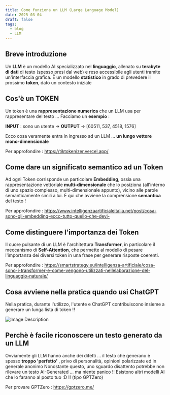 ```yaml
---
title: Come funziona un LLM (Large Language Model)
date: 2025-03-04
draft: false
tags:
  - blog
  - LLM
---
```


## Breve introduzione

Un **LLM** è un modello AI specializzato nel **linguaggio**, allenato su **terabyte di dati** di testo (spesso presi dal web) e reso accessibile agli utenti tramite un'interfaccia grafica.
È un modello **statistico** in grado di prevedere il prossimo **token**, dato un contesto iniziale

## Cos'è un TOKEN

Un token è una **rappresentazione numerica** che un LLM usa per rappresentare del testo ... Facciamo un **esempio** :

**INPUT** : sono un utente  -> **OUTPUT** -> [60511, 537, 4518, 1576]

Ecco cosa veramente entra in ingresso ad un LLM ... **un lungo vettore mono-dimensionale** 

Per approfondire : https://tiktokenizer.vercel.app/

## Come dare un significato semantico ad un Token

Ad ogni Token corrisponde un particolare **Embedding**, ossia una rappresentazione vettoriale **multi-dimensionale** che lo posiziona (all'interno di uno spazio complesso, multi-dimensionale appunto), vicino alle parole semanticamente simili a lui.
È qui che avviene la comprensione **semantica** del testo !

Per approfondire : https://www.intelligenzaartificialeitalia.net/post/cosa-sono-gli-embedding-ecco-tutto-quello-che-devi-

## Come distinguere l'importanza dei Token

Il cuore pulsante di un LLM è l'architettura **Transformer**, in particolare il meccanismo di **Self-Attention**, che permette al modello di pesare l'importanza dei diversi token in una frase per generare risposte coerenti.

Per approfondire : https://smartstrategy.eu/intelligenza-artificiale/cosa-sono-i-transformer-e-come-vengono-utilizzati-nellelaborazione-del-linguaggio-naturale/

## Cosa avviene nella pratica quando usi ChatGPT

Nella pratica, durante l'utilizzo, l'utente e ChatGPT contribuiscono insieme a generare un lunga lista di token !!

![Image Description](/Pasted%20image%2020250304103754.png)

## Perchè è facile riconoscere un testo generato da un LLM

Ovviamente gli LLM hanno anche dei difetti ... il testo che generano è spesso **troppo 'perfetto'** , privo di personalità, opinioni polarizzate ed in generale anonimo
Nonostante questo, uno sguardo disattento potrebbe non rilevare un testo AI-Generated ... ma niente panico !! 
Esistono altri modelli AI che lo faranno al posto tuo :D  !! (tipo GPTZero)

Per provare GPTZero : https://gptzero.me/